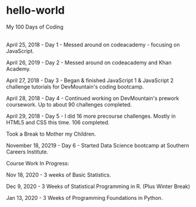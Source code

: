 # hello-world

My 100 Days of Coding<br><br>

<p>April 25, 2018 - Day 1 - Messed around on codeacademy - focusing on JavaScript.</p>
<p>April 26, 2019 - Day 2 - Messed around on codeacademy and Khan Academy.</p>
<p>April 27, 2018 - Day 3 - Began & finished JavaScript 1 & JavaScript 2 challenge tutorials for DevMountain's coding bootcamp.</p>
<p>April 28, 2018 - Day 4 - Continued working on DevMountain's prework coursework. Up to about 90 challenges completed.</p>
<p>April 29, 2018 - Day 5 - I did 16 more precourse challenges. Mostly in HTML5 and CSS this time. 106 completed.</p>
  
<p> Took a Break to Mother my Children.</p>
<p>November 18, 20219 - Day 6 - Started Data Science bootcamp at Southern Careers Institute.</p>
<p>Course Work In Progress:</p> 
<p>Nov 18, 2020 - 3 weeks of Basic Statistics.</p>
<p>Dec 9, 2020 - 3 Weeks of Statistical Programming in R. (Plus Winter Break)</p>
<p>Jan 13, 2020 - 3 Weeks of Programming Foundations in Python.</p>
